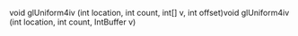 void glUniform4iv (int location, int count, int[] v, int offset)void glUniform4iv (int location, int count, IntBuffer v)